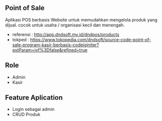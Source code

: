## Point of Sale
Aplikasi POS berbasis Website untuk memudahkan mengelola produk yang dijual.
cocok untuk usaha / organisasi kecil dan menengah.

- referensi   : http://app.dndsoft.my.id/dndpos/products
- tokped      : https://www.tokopedia.com/dndsoft/source-code-point-of-sale-program-kasir-berbasis-codeiginiter?extParam=ivf%3Dfalse&refined=true

## Role 
- Admin 
- Kasir

## Feature Aplication
- Login sebagai admin
- CRUD Produk
